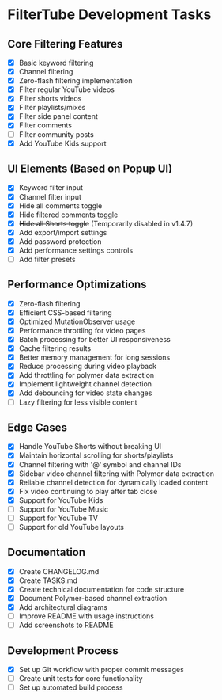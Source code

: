 # FilterTube Development Tasks

## Core Filtering Features
- [x] Basic keyword filtering
- [x] Channel filtering
- [x] Zero-flash filtering implementation
- [x] Filter regular YouTube videos
- [x] Filter shorts videos
- [x] Filter playlists/mixes
- [x] Filter side panel content
- [x] Filter comments
- [ ] Filter community posts
- [x] Add YouTube Kids support

## UI Elements (Based on Popup UI)
- [x] Keyword filter input
- [x] Channel filter input
- [x] Hide all comments toggle
- [x] Hide filtered comments toggle
- [x] ~~Hide all Shorts toggle~~ (Temporarily disabled in v1.4.7)
- [x] Add export/import settings
- [x] Add password protection
- [x] Add performance settings controls
- [ ] Add filter presets

## Performance Optimizations
- [x] Zero-flash filtering
- [x] Efficient CSS-based filtering
- [x] Optimized MutationObserver usage
- [x] Performance throttling for video pages
- [x] Batch processing for better UI responsiveness
- [x] Cache filtering results
- [x] Better memory management for long sessions
- [x] Reduce processing during video playback
- [x] Add throttling for polymer data extraction
- [x] Implement lightweight channel detection
- [x] Add debouncing for video state changes
- [ ] Lazy filtering for less visible content

## Edge Cases
- [x] Handle YouTube Shorts without breaking UI
- [x] Maintain horizontal scrolling for shorts/playlists
- [x] Channel filtering with '@' symbol and channel IDs
- [x] Sidebar video channel filtering with Polymer data extraction
- [x] Reliable channel detection for dynamically loaded content
- [x] Fix video continuing to play after tab close
- [x] Support for YouTube Kids
- [ ] Support for YouTube Music
- [ ] Support for YouTube TV
- [ ] Support for old YouTube layouts

## Documentation
- [x] Create CHANGELOG.md
- [x] Create TASKS.md
- [x] Create technical documentation for code structure
- [x] Document Polymer-based channel extraction
- [x] Add architectural diagrams
- [ ] Improve README with usage instructions
- [ ] Add screenshots to README

## Development Process
- [x] Set up Git workflow with proper commit messages
- [ ] Create unit tests for core functionality
- [ ] Set up automated build process 